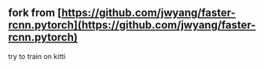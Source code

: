   ## fork from [https://github.com/jwyang/faster-rcnn.pytorch](https://github.com/jwyang/faster-rcnn.pytorch)
  
  try to train on kitti
